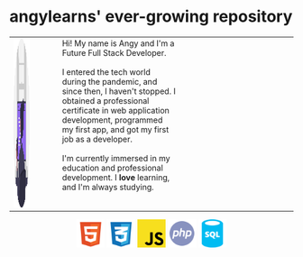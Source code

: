 <main class="container">
    <h1>angylearns' ever-growing repository</h1>
    <table style="border:none">
      <tr>
        <td valign="top">
            <section class="image" style="width: 40%; height: auto; flex:1;">
                <img src="img/programmer.svg" class="programmer_img" style="width: 300px; height: 300px; align-self: center">
            </section>
        </td>
        <td valign="top">
            <section class="about_me" style="width: 50%; flex:1;">
                Hi! My name is Angy and I'm a Future Full Stack Developer.
                <br><br>
                I entered the tech world during the pandemic, and since then, I haven't stopped. I obtained a professional certificate in web application development, programmed my first app, and got my first job as a developer. 
                <br><br>
                I'm currently immersed in my education and professional development. I <strong>love</strong> learning, and I'm always studying.
            </section>
        </td>
      </tr>
    </table>
    <section class="second">
        <section class="icons" style="text-align: center;">
            <img src="img/html.svg" style="height: 50px;">
            <img src="img/css.svg" style="height: 50px;">
            <img src="img/js.svg" style="height: 50px;">
            <img src="img/php.svg" style="height: 50px;">
            <img src="img/sql.svg" style="height: 50px;">
        </section>
    </section>
</main>

<!--
**angylearns/angylearns** is a ✨ _special_ ✨ repository because its `README.md` (this file) appears on your GitHub profile.

Here are some ideas to get you started:

- 🔭 I’m currently working on ...
- 🌱 I’m currently learning ...
- 👯 I’m looking to collaborate on ...
- 🤔 I’m looking for help with ...
- 💬 Ask me about ...
- 📫 How to reach me: ...
- 😄 Pronouns: ...
- ⚡ Fun fact: ...
-->
